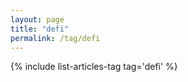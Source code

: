 ```yaml
---
layout: page
title: "defi"
permalink: /tag/defi
---
```


{% include list-articles-tag tag='defi' %}
